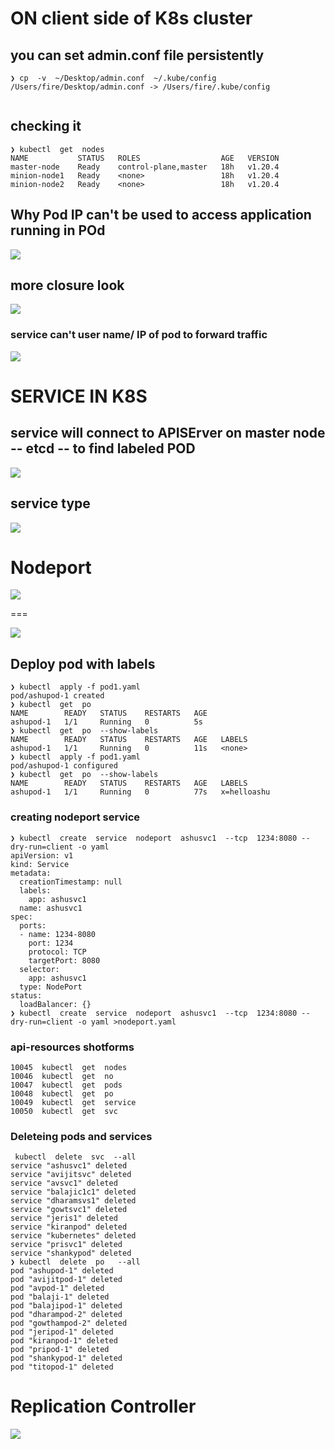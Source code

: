 # ON client side of K8s cluster

## you can set admin.conf file persistently 

```
❯ cp  -v  ~/Desktop/admin.conf  ~/.kube/config
/Users/fire/Desktop/admin.conf -> /Users/fire/.kube/config


```

## checking it 


```
❯ kubectl  get  nodes
NAME           STATUS   ROLES                  AGE   VERSION
master-node    Ready    control-plane,master   18h   v1.20.4
minion-node1   Ready    <none>                 18h   v1.20.4
minion-node2   Ready    <none>                 18h   v1.20.4

```


## Why Pod IP can't be used to access application running in POd 

<img src="podip.png">

## more closure look 

<img src="podnet.png">

### service can't user name/ IP of pod to forward traffic 

<img src="prob.png">

# SERVICE IN K8S

## service will connect to APISErver on master node -- etcd -- to find labeled POD 

<img src="svc.png">

## service type 

<img src="stype.png">

# Nodeport 

<img src="np1.png">

===

<img src="np2.png">


## Deploy pod with labels 

```
❯ kubectl  apply -f pod1.yaml
pod/ashupod-1 created
❯ kubectl  get  po
NAME        READY   STATUS    RESTARTS   AGE
ashupod-1   1/1     Running   0          5s
❯ kubectl  get  po  --show-labels
NAME        READY   STATUS    RESTARTS   AGE   LABELS
ashupod-1   1/1     Running   0          11s   <none>
❯ kubectl  apply -f pod1.yaml
pod/ashupod-1 configured
❯ kubectl  get  po  --show-labels
NAME        READY   STATUS    RESTARTS   AGE   LABELS
ashupod-1   1/1     Running   0          77s   x=helloashu

```
### creating nodeport service 

```
❯ kubectl  create  service  nodeport  ashusvc1  --tcp  1234:8080 --dry-run=client -o yaml
apiVersion: v1
kind: Service
metadata:
  creationTimestamp: null
  labels:
    app: ashusvc1
  name: ashusvc1
spec:
  ports:
  - name: 1234-8080
    port: 1234
    protocol: TCP
    targetPort: 8080
  selector:
    app: ashusvc1
  type: NodePort
status:
  loadBalancer: {}
❯ kubectl  create  service  nodeport  ashusvc1  --tcp  1234:8080 --dry-run=client -o yaml >nodeport.yaml

```
### api-resources shotforms 

```
10045  kubectl  get  nodes
10046  kubectl  get  no
10047  kubectl  get  pods
10048  kubectl  get  po
10049  kubectl  get  service
10050  kubectl  get  svc

```

### Deleteing pods and services

```
 kubectl  delete  svc  --all
service "ashusvc1" deleted
service "avijitsvc" deleted
service "avsvc1" deleted
service "balajic1c1" deleted
service "dharamsvs1" deleted
service "gowtsvc1" deleted
service "jeris1" deleted
service "kiranpod" deleted
service "kubernetes" deleted
service "prisvc1" deleted
service "shankypod" deleted
❯ kubectl  delete  po   --all
pod "ashupod-1" deleted
pod "avijitpod-1" deleted
pod "avpod-1" deleted
pod "balaji-1" deleted
pod "balajipod-1" deleted
pod "dharampod-2" deleted
pod "gowthampod-2" deleted
pod "jeripod-1" deleted
pod "kiranpod-1" deleted
pod "pripod-1" deleted
pod "shankypod-1" deleted
pod "titopod-1" deleted

```

# Replication Controller 

<img src="rc.png">





